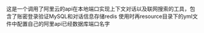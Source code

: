 这是一个调用了阿里云的api在本地端口实现上下文对话以及联网搜索的工具，包含了账密登录验证MySQL和对话信息存储redis
使用时再resource目录下的yml文件中配置自己的阿里api已经数据库端口名字
